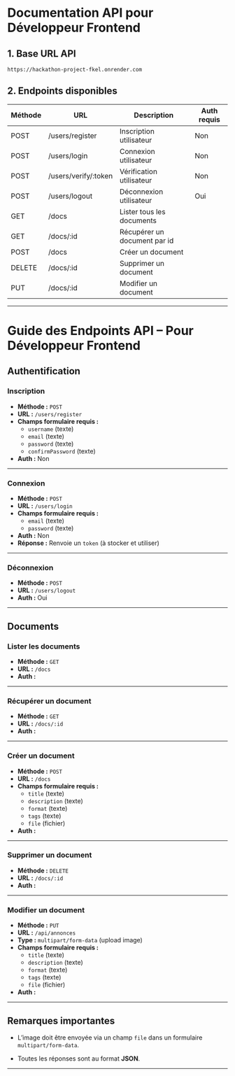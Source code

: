 # Documentation API pour Développeur Frontend


## 1. Base URL API

```url
https://hackathon-project-fkel.onrender.com

```


## 2. Endpoints disponibles

| Méthode | URL                    | Description                         | Auth requis |
|---------|------------------------|-----------------------------------|-------------|
| POST    | /users/register         | Inscription utilisateur            | Non         |
| POST    | /users/login            | Connexion utilisateur              | Non         |
| POST    | /users/verify/:token            | Vérification utilisateur              | Non         |
| POST    | /users/logout            | Déconnexion utilisateur              | Oui         |
| GET     | /docs            | Lister tous les documents        |         |
| GET     | /docs/:id           | Récupérer un document par id        |         |
| POST    | /docs            | Créer un document                |       |
| DELETE     | /docs/:id              | Supprimer un document          |         |
| PUT    | /docs/:id              | Modifier un document     |   |

---
#  Guide des Endpoints API – Pour Développeur Frontend


##  Authentification

###  Inscription
- **Méthode :** `POST`
- **URL :** `/users/register`
- **Champs formulaire requis :**
  - `username` (texte)
  - `email` (texte)
  - `password` (texte)
  - `confirmPassword` (texte)
- **Auth :**  Non

---

###  Connexion
- **Méthode :** `POST`
- **URL :** `/users/login`
- **Champs formulaire requis :**
  - `email` (texte)
  - `password` (texte)
- **Auth :**  Non
- **Réponse :** Renvoie un `token` (à stocker et utiliser)

---
###  Déconnexion
- **Méthode :** `POST`
- **URL :** `/users/logout`
- **Auth :**  Oui

---

##  Documents

###  Lister les documents
- **Méthode :** `GET`
- **URL :** `/docs`
- **Auth :**  

---
###  Récupérer un document
- **Méthode :** `GET`
- **URL :** `/docs/:id`
- **Auth :**  

---

###  Créer un document
- **Méthode :** `POST`
- **URL :** `/docs`
- **Champs formulaire requis :**
  - `title` (texte)
  - `description` (texte)
  - `format` (texte)
  - `tags` (texte)
  - `file` (fichier)
- **Auth :**  

---

###  Supprimer un document
- **Méthode :** `DELETE`
- **URL :** `/docs/:id`
- **Auth :**  

---

###  Modifier un document
- **Méthode :** `PUT`
- **URL :** `/api/annonces`
- **Type :** `multipart/form-data` (upload image)
- **Champs formulaire requis :**
  - `title` (texte)
  - `description` (texte)
  - `format` (texte)
  - `tags` (texte)
  - `file` (fichier)
- **Auth :** 

---

##  Remarques importantes

- L’image doit être envoyée via un champ `file` dans un formulaire `multipart/form-data`.

- Toutes les réponses sont au format **JSON**.

---